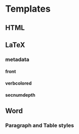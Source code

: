 # Templates
## HTML
## LaTeX
### metadata
#### front
#### verbcolored
#### secnumdepth
## Word
### Paragraph and Table styles
